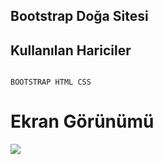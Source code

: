 ## Bootstrap Doğa Sitesi


## Kullanılan Hariciler

`````

BOOTSTRAP HTML CSS

`````

# Ekran Görünümü

![](ekran.gif)